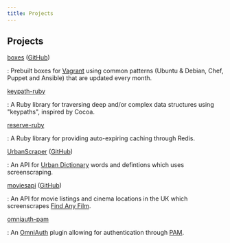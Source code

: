 ```yaml
---
title: Projects
---
```


## Projects

[boxes][] ([GitHub][boxes_gh])

:   Prebuilt boxes for [Vagrant][] using common patterns (Ubuntu & Debian, Chef,
    Puppet and Ansible) that are updated every month.

[keypath-ruby][]

:   A Ruby library for traversing deep and/or complex data structures using
    "keypaths", inspired by Cocoa.

[reserve-ruby][]

:   A Ruby library for providing auto-expiring caching through Redis.

[UrbanScraper][] ([GitHub][urbanscraper_gh])

:   An API for [Urban Dictionary][] words and defintions which uses screenscraping.

[moviesapi][] ([GitHub][moviesapi_gh])

:   An API for movie listings and cinema locations in the UK which screenscrapes
    [Find Any Film][].

[omniauth-pam][]

:   An [OmniAuth][] plugin allowing for authentication through [PAM][].

[boxes]: http://boxes.nickcharlton.net
[boxes_gh]: https://github.com/nickcharlton/boxes
[Vagrant]: http://vagrantup.com
[keypath-ruby]: https://github.com/nickcharlton/keypath-ruby
[reserve-ruby]: https://github.com/nickcharlton/reserve-ruby
[UrbanScraper]: http://urbanscraper.herokuapp.com
[urbanscraper_gh]: https://github.com/nickcharlton/urbanscraper
[Urban Dictionary]: http://www.urbandictionary.com
[moviesapi]: http://moviesapi.herokuapp.com
[moviesapi_gh]: https://github.com/nickcharlton/moviesapi
[Find Any Film]: http://findanyfilm.com
[omniauth-pam]: https://github.com/nickcharlton/omniauth-pam
[OmniAuth]: https://github.com/intridea/omniauth
[PAM]: http://en.wikipedia.org/wiki/Pluggable_authentication_modules
[dotfiles]: https://github.com/nickcharlton/dotfiles

